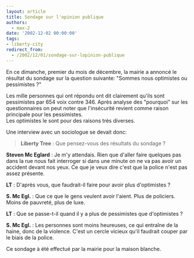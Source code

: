 ```yaml
---
layout: article
title: Sondage sur l'opinion publique
authors:
  - max-2
date: '2002-12-02 00:00:00'
tags:
- liberty-city
redirect_from:
  - /2002/12/01/sondage-sur-lopinion-publique
---
```


En ce dimanche, premier du mois de décembre, la mairie a annoncé le résultat du sondage sur la question suivante: "Sommes nous optimistes ou pessimistes ?"

Les mille personnes qui ont répondu ont dit clairement qu'ils sont pessimistes par 654 voix contre 346. Après analyse des "pourquoi" sur les questionnaires on peut noter que l'insécurité revient comme raison principale pour les pessimistes.  
Les optimistes le sont pour des raisons très diverses.

Une interview avec un sociologue se devait donc:

> **Liberty Tree** : Que pensez-vous des résultats du sondage ?

**Steven Mc Eglard** : Je m'y attendais. Rien que d'aller faire quelques pas dans la rue nous fait interroger si dans une minute on ne va pas avoir un accident devant nos yeux. Ce que je veux dire c'est que la police n'est pas assez présente.

> 

**LT** : D'après vous, que faudrait-il faire pour avoir plus d'optimistes ?

> 

**S. Mc Egl.** : Que ce que le gens veulent avoir l'aient. Plus de policiers. Moins de pauvreté, plus de luxe.

> 

**LT** : Que se passe-t-il quand il y a plus de pessimistes que d'optimistes ?

> 

**S. Mc Egl.** : Les personnes sont moins heureuses, ce qui entraîne de la haine, donc de la violence. C'est un cercle vicieux qu'il faudrait couper par le biais de la police.

Ce sondage à été effectué par la mairie pour la maison blanche.